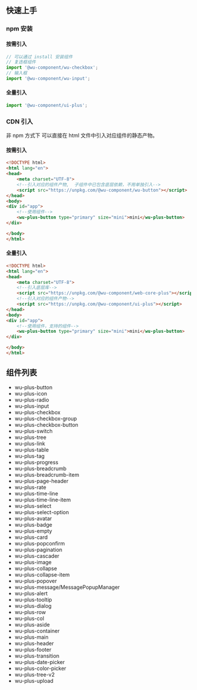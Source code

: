 ## 快速上手

### npm 安装

#### 按需引入

```ts
// 可以通过 install 安装组件
// 复选框组件
import '@wu-component/wu-checkbox';
// 输入框
import '@wu-component/wu-input';
```
#### 全量引入

```ts
import '@wu-component/ui-plus';
```

### CDN 引入

非 npm 方式下 可以直接在 html 文件中引入对应组件的静态产物。

#### 按需引入

```html
<!DOCTYPE html>
<html lang="en">
<head>
    <meta charset="UTF-8">
    <!--引入对应的组件产物,  子组件中已包含底层依赖，不用单独引入-->
    <script src="https://unpkg.com/@wu-component/wu-button"></script>
</head>
<body>
<div id="app">
    <!--使用组件-->
    <wu-plus-button type="primary" size="mini">mini</wu-plus-button>
</div>

</body>
</html>
```
#### 全量引入

```html
<!DOCTYPE html>
<html lang="en">
<head>
    <meta charset="UTF-8">
    <!--引入底层库-->
    <script src="https://unpkg.com/@wu-component/web-core-plus"></script>
    <!--引入对应的组件产物-->
    <script src="https://unpkg.com/@wu-component/ui-plus"></script>
</head>
<body>
<div id="app">
    <!--使用组件，支持的组件-->
    <wu-plus-button type="primary" size="mini">mini</wu-plus-button>
</div>

</body>
</html>
```

## 组件列表

* wu-plus-button
* wu-plus-icon
* wu-plus-radio
* wu-plus-input
* wu-plus-checkbox
* wu-plus-checkbox-group
* wu-plus-checkbox-button
* wu-plus-switch
* wu-plus-tree
* wu-plus-link
* wu-plus-table
* wu-plus-tag
* wu-plus-progress
* wu-plus-breadcrumb
* wu-plus-breadcrumb-item
* wu-plus-page-header
* wu-plus-rate
* wu-plus-time-line
* wu-plus-time-line-item
* wu-plus-select
* wu-plus-select-option
* wu-plus-avatar
* wu-plus-badge
* wu-plus-empty
* wu-plus-card
* wu-plus-popconfirm
* wu-plus-pagination
* wu-plus-cascader
* wu-plus-image
* wu-plus-collapse
* wu-plus-collapse-item
* wu-plus-popover
* wu-plus-message/MessagePopupManager
* wu-plus-alert
* wu-plus-tooltip
* wu-plus-dialog
* wu-plus-row
* wu-plus-col
* wu-plus-aside
* wu-plus-container
* wu-plus-main
* wu-plus-header
* wu-plus-footer
* wu-plus-transition
* wu-plus-date-picker
* wu-plus-color-picker
* wu-plus-tree-v2
* wu-plus-upload
